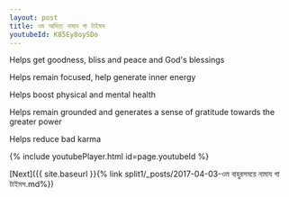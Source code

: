 ```yaml
---
layout: post
title: ওম আদিত্য নামায গা টাইমস
youtubeId: K85Ey8oySDo
---
```

 
 
Helps get goodness, bliss and peace and God's blessings
 
Helps remain focused, help generate inner energy 
 
Helps boost physical and mental health 
 
Helps remain grounded and generates a sense of gratitude towards the greater power 
 
Helps reduce bad karma
 
 
 
 


{% include youtubePlayer.html id=page.youtubeId %}
 
[Next]({{ site.baseurl }}{% link  split1/_posts/2017-04-03-ওম বাহুরসময়ে নামায গা টাইমস.md%})
 
